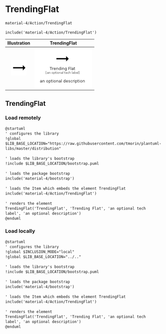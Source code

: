 # TrendingFlat


```text
material-4/Action/TrendingFlat
```

```text
include('material-4/Action/TrendingFlat')
```



| Illustration | TrendingFlat |
| :---: | :---: |
| ![illustration for Illustration](../../material-4/Action/TrendingFlat.png) | ![illustration for TrendingFlat](../../material-4/Action/TrendingFlat.Local.png) |




## TrendingFlat

### Load remotely
```plantuml
@startuml
' configures the library
!global $LIB_BASE_LOCATION="https://raw.githubusercontent.com/tmorin/plantuml-libs/master/distribution"

' loads the library's bootstrap
!include $LIB_BASE_LOCATION/bootstrap.puml

' loads the package bootstrap
include('material-4/bootstrap')

' loads the Item which embeds the element TrendingFlat
include('material-4/Action/TrendingFlat')

' renders the element
TrendingFlat('TrendingFlat', 'Trending Flat', 'an optional tech label', 'an optional description')
@enduml
```

### Load locally
```plantuml
@startuml
' configures the library
!global $INCLUSION_MODE="local"
!global $LIB_BASE_LOCATION="../.."

' loads the library's bootstrap
!include $LIB_BASE_LOCATION/bootstrap.puml

' loads the package bootstrap
include('material-4/bootstrap')

' loads the Item which embeds the element TrendingFlat
include('material-4/Action/TrendingFlat')

' renders the element
TrendingFlat('TrendingFlat', 'Trending Flat', 'an optional tech label', 'an optional description')
@enduml
```

